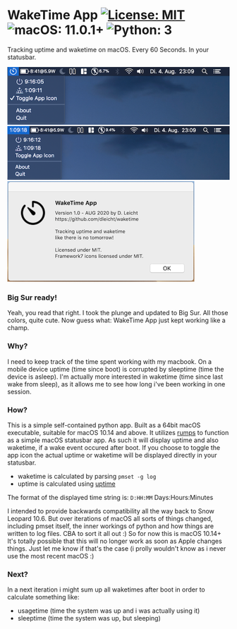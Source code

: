 # WakeTime App [![License: MIT](https://img.shields.io/badge/License-MIT-green.svg)](https://opensource.org/licenses/MIT) ![macOS: 11.0.1+](https://img.shields.io/badge/macOS-11.0.1%2B-green) ![Python: 3](https://img.shields.io/badge/Python-3-green)
Tracking uptime and waketime on macOS. Every 60 Seconds. In your statusbar.

![Screen 1](https://raw.githubusercontent.com/dleicht/waketime/master/screen1.png)
![Screen 2](https://raw.githubusercontent.com/dleicht/waketime/master/screen2.png)
![Screen 3](https://raw.githubusercontent.com/dleicht/waketime/master/screen3.png)

### Big Sur ready!
Yeah, you read that right. I took the plunge and updated to Big Sur. All those colors, quite cute. Now guess what: WakeTime App just kept working like a champ.

### Why?
I need to keep track of the time spent working with my macbook. On a mobile device uptime (time since boot) is corrupted by sleeptime (time the device is asleep). I'm actually more interested in waketime (time since last wake from sleep), as it allows me to see how long i've been working in one session.

### How?
This is a simple self-contained python app. Built as a 64bit macOS executable, suitable for macOS 10.14 and above. It utilizes [rumps](https://github.com/jaredks/rumps) to function as a simple macOS statusbar app.
As such it will display uptime and also waketime, if a wake event occured after boot.
If you choose to toggle the app icon the actual uptime or waketime will be displayed directly in your statusbar.

- waketime is calculated by parsing ```pmset -g log```
- uptime is calculated using [uptime](https://github.com/Cairnarvon/uptime)

The format of the displayed time string is: ```D:HH:MM``` Days:Hours:Minutes

I intended to provide backwards compatibility all the way back to Snow Leopard 10.6. But over iterations of macOS all sorts of things changed, including pmset itself, the inner workings of python and how things are written to log files. CBA to sort it all out :) So for now this is macOS 10.14+
It's totally possible that this will no longer work as soon as Apple changes things. Just let me know if that's the case (i prolly wouldn't know as i never use the most recent macOS :)

### Next?
In a next iteration i might sum up all waketimes after boot in order to calculate something like:
- usagetime (time the system was up and i was actually using it)
- sleeptime (time the system was up, but sleeping)
